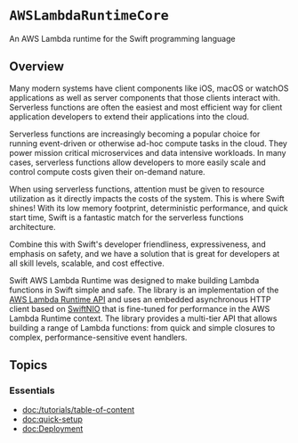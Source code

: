 # ``AWSLambdaRuntimeCore``

An AWS Lambda runtime for the Swift programming language

## Overview

Many modern systems have client components like iOS, macOS or watchOS applications as well as server components that those clients interact with. Serverless functions are often the easiest and most efficient way for client application developers to extend their applications into the cloud.

Serverless functions are increasingly becoming a popular choice for running event-driven or otherwise ad-hoc compute tasks in the cloud. They power mission critical microservices and data intensive workloads. In many cases, serverless functions allow developers to more easily scale and control compute costs given their on-demand nature.

When using serverless functions, attention must be given to resource utilization as it directly impacts the costs of the system. This is where Swift shines! With its low memory footprint, deterministic performance, and quick start time, Swift is a fantastic match for the serverless functions architecture.

Combine this with Swift's developer friendliness, expressiveness, and emphasis on safety, and we have a solution that is great for developers at all skill levels, scalable, and cost effective.

Swift AWS Lambda Runtime was designed to make building Lambda functions in Swift simple and safe. The library is an implementation of the [AWS Lambda Runtime API](https://docs.aws.amazon.com/lambda/latest/dg/runtimes-api.html) and uses an embedded asynchronous HTTP client based on [SwiftNIO](https://github.com/apple/swift-nio) that is fine-tuned for performance in the AWS Lambda Runtime context. The library provides a multi-tier API that allows building a range of Lambda functions: from quick and simple closures to complex, performance-sensitive event handlers.

## Topics

### Essentials

- <doc:/tutorials/table-of-content>
- <doc:quick-setup>
- <doc:Deployment>
